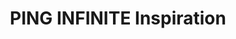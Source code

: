 ---
title: 'PING INFINITE Inspiration'
translationKey: "products"
layout: "inspiration"
img: 'img/inspiration/a1.png'
desc_main: 'A multi-effect cream that visibly lifts, tightens, smooths, moisturizes, has a fine texture, uniform tone, and enhances gloss and elasticity, this anti-aging cream provides 7 key signs of aging, including fine lines and wrinkles, loss of elasticity, and uneven tone and texture. '
image: 'img/products/a1a.png'
product_2_title: 'The only principle of PING INFINITE is “Benefits the People”.'
product_2_image: 'products/a2.jpg'
product_2_desc: 'Combining Traditional Concepts + Non-traditional Models, establishthis extraordinary platform to create and gather high-quality andvisionary people. This group of people will then be joined together asPING INFINITE Prestige Member of our PING INFINITE Prestige Club.In PING INFINITE Prestige Club, we are a Big Family, PING INFINITEPrestige Club is not belongs to anyone but belongs to all of us.'
product_2_image2: 'img/inspiration/a2.png'

product_1_title: 'gentle clarifying gel cleanser'
product_1_image: 'products/a3.png'
product_1_desc: "The mystery of wealth has never stopped its eternal flow of value,the evolution of civilization has brought about tremendous changesin the form of wealth, however the essence of wealth has never changed,value of wealth can ONLY be found when there is a flow. When theglobal economy is affected, money couldn't flow, how can wealth becreated? <br> <br>The establishment of PING INFINITE is to create a society for peoplepursue a better lifestyle from the basic living necessity to a better livinglifestyle. In PING INFINITE, we created this program not just to providea platform for us to solve the poverty but to provide a long-lastingplatform for everyone to pursue a luxury lifestyle."
product_1_image2: 'img/inspiration/a3.png'



---